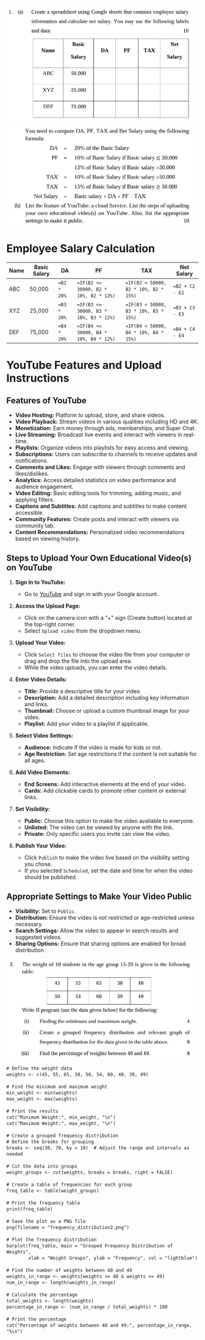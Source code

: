 ![alt text](images/j23-set1-q1.png)
![alt text](images/j23-set1-q1-1.png)
# Employee Salary Calculation

| Name | Basic Salary | DA             | PF                               | TAX                              | Net Salary                      |
|------|--------------|----------------|----------------------------------|----------------------------------|---------------------------------|
| ABC  | 50,000       | `=B2 * 20%`    | `=IF(B2 <= 30000, B2 * 10%, B2 * 12%)` | `=IF(B2 < 50000, B2 * 10%, B2 * 15%)` | `=B2 + C2 - E2`                  |
| XYZ  | 25,000       | `=B3 * 20%`    | `=IF(B3 <= 30000, B3 * 10%, B3 * 12%)` | `=IF(B3 < 50000, B3 * 10%, B3 * 15%)` | `=B3 + C3 - E3`                  |
| DEF  | 75,000       | `=B4 * 20%`    | `=IF(B4 <= 30000, B4 * 10%, B4 * 12%)` | `=IF(B4 < 50000, B4 * 10%, B4 * 15%)` | `=B4 + C4 - E4`                  |

# YouTube Features and Upload Instructions

## Features of YouTube
- **Video Hosting:** Platform to upload, store, and share videos.
- **Video Playback:** Stream videos in various qualities including HD and 4K.
- **Monetization:** Earn money through ads, memberships, and Super Chat.
- **Live Streaming:** Broadcast live events and interact with viewers in real-time.
- **Playlists:** Organize videos into playlists for easy access and viewing.
- **Subscriptions:** Users can subscribe to channels to receive updates and notifications.
- **Comments and Likes:** Engage with viewers through comments and likes/dislikes.
- **Analytics:** Access detailed statistics on video performance and audience engagement.
- **Video Editing:** Basic editing tools for trimming, adding music, and applying filters.
- **Captions and Subtitles:** Add captions and subtitles to make content accessible.
- **Community Features:** Create posts and interact with viewers via community tab.
- **Content Recommendations:** Personalized video recommendations based on viewing history.

## Steps to Upload Your Own Educational Video(s) on YouTube

1. **Sign In to YouTube:**
   - Go to [YouTube](https://www.youtube.com/) and sign in with your Google account.

2. **Access the Upload Page:**
   - Click on the camera icon with a "+" sign (Create button) located at the top-right corner.
   - Select `Upload video` from the dropdown menu.

3. **Upload Your Video:**
   - Click `Select files` to choose the video file from your computer or drag and drop the file into the upload area.
   - While the video uploads, you can enter the video details.

4. **Enter Video Details:**
   - **Title:** Provide a descriptive title for your video.
   - **Description:** Add a detailed description including key information and links.
   - **Thumbnail:** Choose or upload a custom thumbnail image for your video.
   - **Playlist:** Add your video to a playlist if applicable.

5. **Select Video Settings:**
   - **Audience:** Indicate if the video is made for kids or not.
   - **Age Restriction:** Set age restrictions if the content is not suitable for all ages.

6. **Add Video Elements:**
   - **End Screens:** Add interactive elements at the end of your video.
   - **Cards:** Add clickable cards to promote other content or external links.

7. **Set Visibility:**
   - **Public:** Choose this option to make the video available to everyone.
   - **Unlisted:** The video can be viewed by anyone with the link.
   - **Private:** Only specific users you invite can view the video.

8. **Publish Your Video:**
   - Click `Publish` to make the video live based on the visibility setting you chose.
   - If you selected `Scheduled`, set the date and time for when the video should be published.

## Appropriate Settings to Make Your Video Public

- **Visibility:** Set to `Public`.
- **Distribution:** Ensure the video is not restricted or age-restricted unless necessary.
- **Search Settings:** Allow the video to appear in search results and suggested videos.
- **Sharing Options:** Ensure that sharing options are enabled for broad distribution.


![alt text](images/j23-set1-q2.png)
```
# Define the weight data
weights <- c(45, 55, 65, 38, 50, 54, 60, 48, 39, 49)

# Find the minimum and maximum weight
min_weight <- min(weights)
max_weight <- max(weights)

# Print the results
cat("Minimum Weight:", min_weight, "\n")
cat("Maximum Weight:", max_weight, "\n")

# Create a grouped frequency distribution
# Define the breaks for grouping
breaks <- seq(30, 70, by = 10)  # Adjust the range and intervals as needed

# Cut the data into groups
weight_groups <- cut(weights, breaks = breaks, right = FALSE)

# Create a table of frequencies for each group
freq_table <- table(weight_groups)

# Print the frequency table
print(freq_table)

# Save the plot as a PNG file
png(filename = "frequency_distribution2.png")

# Plot the frequency distribution
barplot(freq_table, main = "Grouped Frequency Distribution of Weights",
        xlab = "Weight Groups", ylab = "Frequency", col = "lightblue")

# Find the number of weights between 40 and 49
weights_in_range <- weights[weights >= 40 & weights <= 49]
num_in_range <- length(weights_in_range)

# Calculate the percentage
total_weights <- length(weights)
percentage_in_range <- (num_in_range / total_weights) * 100

# Print the percentage
cat("Percentage of weights between 40 and 49:", percentage_in_range, "%\n")
```